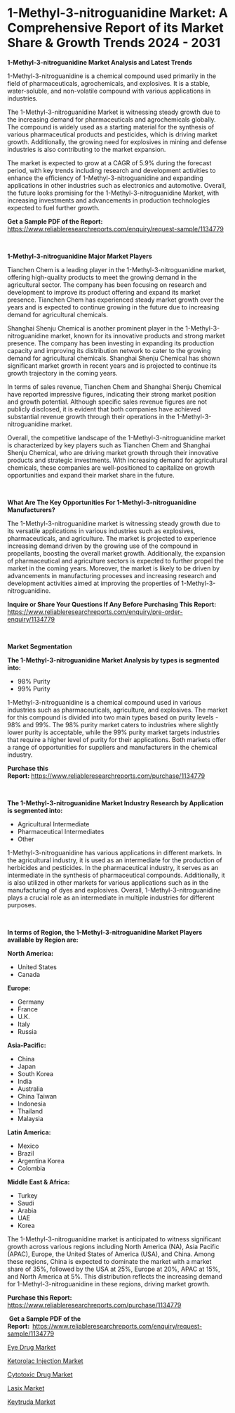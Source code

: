 <p><h1>1-Methyl-3-nitroguanidine Market: A Comprehensive Report of its Market Share & Growth Trends 2024 - 2031</h1></p><p><strong>1-Methyl-3-nitroguanidine Market Analysis and Latest Trends</strong></p>
<p><p>1-Methyl-3-nitroguanidine is a chemical compound used primarily in the field of pharmaceuticals, agrochemicals, and explosives. It is a stable, water-soluble, and non-volatile compound with various applications in industries.</p><p>The 1-Methyl-3-nitroguanidine Market is witnessing steady growth due to the increasing demand for pharmaceuticals and agrochemicals globally. The compound is widely used as a starting material for the synthesis of various pharmaceutical products and pesticides, which is driving market growth. Additionally, the growing need for explosives in mining and defense industries is also contributing to the market expansion.</p><p>The market is expected to grow at a CAGR of 5.9% during the forecast period, with key trends including research and development activities to enhance the efficiency of 1-Methyl-3-nitroguanidine and expanding applications in other industries such as electronics and automotive. Overall, the future looks promising for the 1-Methyl-3-nitroguanidine Market, with increasing investments and advancements in production technologies expected to fuel further growth.</p></p>
<p><strong>Get a Sample PDF of the Report:&nbsp;</strong> <a href="https://www.reliableresearchreports.com/enquiry/request-sample/1134779">https://www.reliableresearchreports.com/enquiry/request-sample/1134779</a></p>
<p>&nbsp;</p>
<p><strong>1-Methyl-3-nitroguanidine Major Market Players</strong></p>
<p><p>Tianchen Chem is a leading player in the 1-Methyl-3-nitroguanidine market, offering high-quality products to meet the growing demand in the agricultural sector. The company has been focusing on research and development to improve its product offering and expand its market presence. Tianchen Chem has experienced steady market growth over the years and is expected to continue growing in the future due to increasing demand for agricultural chemicals.</p><p>Shanghai Shenju Chemical is another prominent player in the 1-Methyl-3-nitroguanidine market, known for its innovative products and strong market presence. The company has been investing in expanding its production capacity and improving its distribution network to cater to the growing demand for agricultural chemicals. Shanghai Shenju Chemical has shown significant market growth in recent years and is projected to continue its growth trajectory in the coming years.</p><p>In terms of sales revenue, Tianchen Chem and Shanghai Shenju Chemical have reported impressive figures, indicating their strong market position and growth potential. Although specific sales revenue figures are not publicly disclosed, it is evident that both companies have achieved substantial revenue growth through their operations in the 1-Methyl-3-nitroguanidine market.</p><p>Overall, the competitive landscape of the 1-Methyl-3-nitroguanidine market is characterized by key players such as Tianchen Chem and Shanghai Shenju Chemical, who are driving market growth through their innovative products and strategic investments. With increasing demand for agricultural chemicals, these companies are well-positioned to capitalize on growth opportunities and expand their market share in the future.</p></p>
<p>&nbsp;</p>
<p><strong>What Are The Key Opportunities For 1-Methyl-3-nitroguanidine Manufacturers?</strong></p>
<p><p>The 1-Methyl-3-nitroguanidine market is witnessing steady growth due to its versatile applications in various industries such as explosives, pharmaceuticals, and agriculture. The market is projected to experience increasing demand driven by the growing use of the compound in propellants, boosting the overall market growth. Additionally, the expansion of pharmaceutical and agriculture sectors is expected to further propel the market in the coming years. Moreover, the market is likely to be driven by advancements in manufacturing processes and increasing research and development activities aimed at improving the properties of 1-Methyl-3-nitroguanidine.</p></p>
<p><strong>Inquire or Share Your Questions If Any Before Purchasing This Report:</strong> <a href="https://www.reliableresearchreports.com/enquiry/pre-order-enquiry/1134779">https://www.reliableresearchreports.com/enquiry/pre-order-enquiry/1134779</a></p>
<p>&nbsp;</p>
<p><strong>Market Segmentation</strong></p>
<p><strong>The 1-Methyl-3-nitroguanidine Market Analysis by types is segmented into:</strong></p>
<p><ul><li>98% Purity</li><li>99% Purity</li></ul></p>
<p><p>1-Methyl-3-nitroguanidine is a chemical compound used in various industries such as pharmaceuticals, agriculture, and explosives. The market for this compound is divided into two main types based on purity levels - 98% and 99%. The 98% purity market caters to industries where slightly lower purity is acceptable, while the 99% purity market targets industries that require a higher level of purity for their applications. Both markets offer a range of opportunities for suppliers and manufacturers in the chemical industry.</p></p>
<p><strong>Purchase this Report:&nbsp;</strong><a href="https://www.reliableresearchreports.com/purchase/1134779">https://www.reliableresearchreports.com/purchase/1134779</a></p>
<p>&nbsp;</p>
<p><strong>The 1-Methyl-3-nitroguanidine Market Industry Research by Application is segmented into:</strong></p>
<p><ul><li>Agricultural Intermediate</li><li>Pharmaceutical Intermediates</li><li>Other</li></ul></p>
<p><p>1-Methyl-3-nitroguanidine has various applications in different markets. In the agricultural industry, it is used as an intermediate for the production of herbicides and pesticides. In the pharmaceutical industry, it serves as an intermediate in the synthesis of pharmaceutical compounds. Additionally, it is also utilized in other markets for various applications such as in the manufacturing of dyes and explosives. Overall, 1-Methyl-3-nitroguanidine plays a crucial role as an intermediate in multiple industries for different purposes.</p></p>
<p>&nbsp;</p>
<p><strong>In terms of Region, the 1-Methyl-3-nitroguanidine Market Players available by Region are:</strong></p>
<p>
    <p> <strong> North America: </strong>
        <ul>
            <li>United States</li>
            <li>Canada</li>
        </ul>
        </p> 
    <p> <strong> Europe: </strong>
        <ul>
            <li>Germany</li>
            <li>France</li>
            <li>U.K.</li>
            <li>Italy</li>
            <li>Russia</li>
        </ul>
        </p> 
    <p> <strong> Asia-Pacific: </strong>
        <ul>
            <li>China</li>
            <li>Japan</li>
            <li>South Korea</li>
            <li>India</li>
            <li>Australia</li>
            <li>China Taiwan</li>
            <li>Indonesia</li>
            <li>Thailand</li>
            <li>Malaysia</li>
        </ul>
        </p> 
    <p> <strong> Latin America: </strong>
        <ul>
            <li>Mexico</li>
            <li>Brazil</li>
            <li>Argentina Korea</li>
            <li>Colombia</li>
        </ul>
        </p> 
    <p> <strong> Middle East & Africa: </strong>
        <ul>
            <li>Turkey</li>
            <li>Saudi</li>
            <li>Arabia</li>
            <li>UAE</li>
            <li>Korea</li>
        </ul>
    </p>
    </p>
<p><p>The 1-Methyl-3-nitroguanidine market is anticipated to witness significant growth across various regions including North America (NA), Asia Pacific (APAC), Europe, the United States of America (USA), and China. Among these regions, China is expected to dominate the market with a market share of 35%, followed by the USA at 25%, Europe at 20%, APAC at 15%, and North America at 5%. This distribution reflects the increasing demand for 1-Methyl-3-nitroguanidine in these regions, driving market growth.</p></p>
<p><strong>Purchase this Report: </strong><a href="https://www.reliableresearchreports.com/purchase/1134779">https://www.reliableresearchreports.com/purchase/1134779</a></p>
<p>&nbsp;<strong>Get a Sample PDF of the Report:&nbsp;&nbsp;</strong><a href="https://www.reliableresearchreports.com/enquiry/request-sample/1134779">https://www.reliableresearchreports.com/enquiry/request-sample/1134779</a></p>
<p><strong></strong></p>
<p><p><a href="https://medium.com/@tiffanytran1905/eye-drug-market-analysis-and-sze-forecasted-for-period-from-2024-to-2031-29f145b37075">Eye Drug Market</a></p><p><a href="https://medium.com/@juliecastro06/ketorolac-injection-market-outlook-industry-overview-and-forecast-2024-to-2031-aa624beff85d">Ketorolac Injection Market</a></p><p><a href="https://medium.com/@tiannathiel2023/cytotoxic-drug-market-trends-forecast-and-competitive-analysis-to-2031-8d9e09dfe4c0">Cytotoxic Drug Market</a></p><p><a href="https://medium.com/@alanwatkins6h/lasix-market-comprehensive-assessment-by-type-application-and-geography-fa928730868d">Lasix Market</a></p><p><a href="https://medium.com/@alanwatkins6h/keytruda-nbsp-market-focuses-on-market-share-size-and-projected-forecast-till-2031-b26483b9e1f2">Keytruda Market</a></p></p>